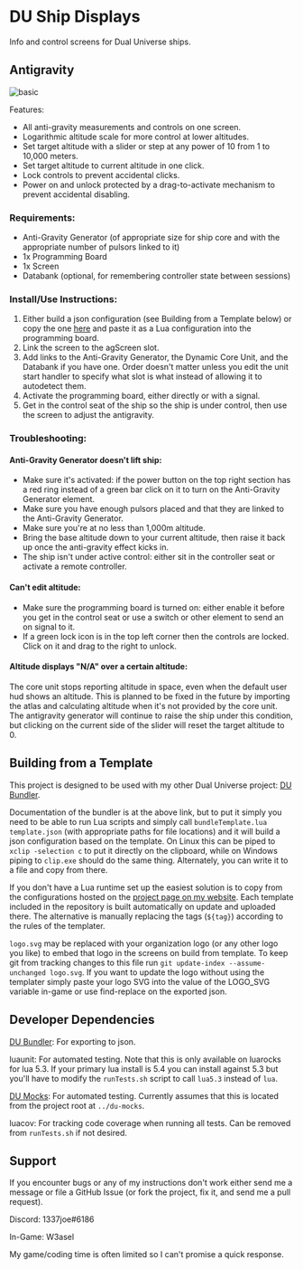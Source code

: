 # DU Ship Displays

Info and control screens for Dual Universe ships.

## Antigravity

![basic](https://du.w3asel.com/du-ship-displays/images/antigravity-basic.svg "Basic Anti-Gravity Display")

Features:

* All anti-gravity measurements and controls on one screen.
* Logarithmic altitude scale for more control at lower altitudes.
* Set target altitude with a slider or step at any power of 10 from 1 to 10,000 meters.
* Set target altitude to current altitude in one click.
* Lock controls to prevent accidental clicks.
* Power on and unlock protected by a drag-to-activate mechanism to prevent accidental disabling.

### Requirements:

* Anti-Gravity Generator (of appropriate size for ship core and with the appropriate number of pulsors linked to it)
* 1x Programming Board
* 1x Screen
* Databank (optional, for remembering controller state between sessions)

### Install/Use Instructions:

1. Either build a json configuration (see Building from a Template below) or copy the one [here](https://du.w3asel.com/du-ship-displays/templates/antigravity-basic.json) and paste it as a Lua configuration into the programming board.
2. Link the screen to the agScreen slot.
3. Add links to the Anti-Gravity Generator, the Dynamic Core Unit, and the Databank if you have one. Order doesn't matter unless you edit the unit start handler to specify what slot is what instead of allowing it to autodetect them.
4. Activate the programming board, either directly or with a signal.
5. Get in the control seat of the ship so the ship is under control, then use the screen to adjust the antigravity.

### Troubleshooting:

#### Anti-Gravity Generator doesn't lift ship:

* Make sure it's activated: if the power button on the top right section has a red ring instead of a green bar click on it to turn on the Anti-Gravity Generator element.
* Make sure you have enough pulsors placed and that they are linked to the Anti-Gravity Generator.
* Make sure you're at no less than 1,000m altitude.
* Bring the base altitude down to your current altitude, then raise it back up once the anti-gravity effect kicks in.
* The ship isn't under active control: either sit in the controller seat or activate a remote controller.

#### Can't edit altitude:

* Make sure the programming board is turned on: either enable it before you get in the control seat or use a switch or other element to send an on signal to it.
* If a green lock icon is in the top left corner then the controls are locked. Click on it and drag to the right to unlock.

#### Altitude displays "N/A" over a certain altitude:

The core unit stops reporting altitude in space, even when the default user hud shows an altitude. This is planned to be fixed in the future by importing the atlas and calculating altitude when it's not provided by the core unit. The antigravity generator will continue to raise the ship under this condition, but clicking on the current side of the slider will reset the target altitude to 0.

## Building from a Template

This project is designed to be used with my other Dual Universe project: [DU Bundler](https://github.com/1337joe/du-bundler).

Documentation of the bundler is at the above link, but to put it simply you need to be able to run Lua scripts and simply call `bundleTemplate.lua template.json` (with appropriate paths for file locations) and it will build a json configuration based on the template. On Linux this can be piped to `xclip -selection c` to put it directly on the clipboard, while on Windows piping to `clip.exe` should do the same thing. Alternately, you can write it to a file and copy from there.

If you don't have a Lua runtime set up the easiest solution is to copy from the configurations hosted on the [project page on my website](https://du.w3asel.com/du-ship-displays/). Each template included in the repository is built automatically on update and uploaded there. The alternative is manually replacing the tags (`${tag}`) according to the rules of the templater.

`logo.svg` may be replaced with your organization logo (or any other logo you like) to embed that logo in the screens on build from template. To keep git from tracking changes to this file run `git update-index --assume-unchanged logo.svg`. If you want to update the logo without using the templater simply paste your logo SVG into the value of the LOGO_SVG variable in-game or use find-replace on the exported json.

## Developer Dependencies

[DU Bundler](https://github.com/1337joe/du-bundler): For exporting to json.

luaunit: For automated testing. Note that this is only available on luarocks for lua 5.3. If your primary lua install is 5.4 you can install against 5.3 but you'll have to modify the `runTests.sh` script to call `lua5.3` instead of `lua`.

[DU Mocks](https://github.com/1337joe/du-mocks): For automated testing. Currently assumes that this is located from the project root at `../du-mocks`.

luacov: For tracking code coverage when running all tests. Can be removed from `runTests.sh` if not desired.

## Support

If you encounter bugs or any of my instructions don't work either send me a message or file a GitHub Issue (or fork the project, fix it, and send me a pull request).

Discord: 1337joe#6186

In-Game: W3asel

My game/coding time is often limited so I can't promise a quick response.
